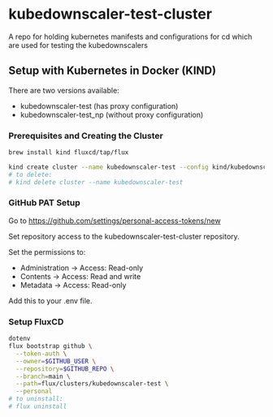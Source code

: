 # kubedownscaler-test-cluster

A repo for holding kubernetes manifests and configurations for cd which are used for testing the kubedownscalers

## Setup with Kubernetes in Docker (KIND)

There are two versions available:

- kubedownscaler-test (has proxy configuration)
- kubedownscaler-test_np (without proxy configuration)

### Prerequisites and Creating the Cluster

```bash
brew install kind fluxcd/tap/flux

kind create cluster --name kubedownscaler-test --config kind/kubedownscaler-test/config.yaml
# to delete:
# kind delete cluster --name kubedownscaler-test
```

### GitHub PAT Setup

Go to https://github.com/settings/personal-access-tokens/new

Set repository access to the kubedownscaler-test-cluster repository.

Set the permissions to:

- Administration -> Access: Read-only
- Contents -> Access: Read and write
- Metadata -> Access: Read-only

Add this to your .env file.

### Setup FluxCD

```bash
dotenv
flux bootstrap github \
  --token-auth \
  --owner=$GITHUB_USER \
  --repository=$GITHUB_REPO \
  --branch=main \
  --path=flux/clusters/kubedownscaler-test \
  --personal
# to uninstall:
# flux uninstall
```
